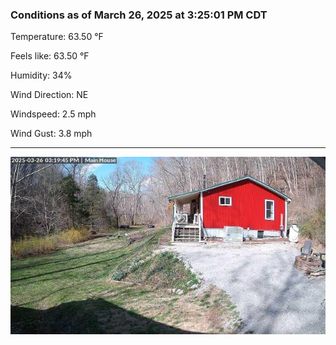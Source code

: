 ### Conditions as of March 26, 2025 at 3:25:01 PM CDT 

Temperature: 63.50 &deg;F

Feels like: 63.50 &deg;F

Humidity: 34%

Wind Direction: NE

Windspeed: 2.5 mph

Wind Gust: 3.8 mph

---

<img src="./images/latest.jpeg"/>

